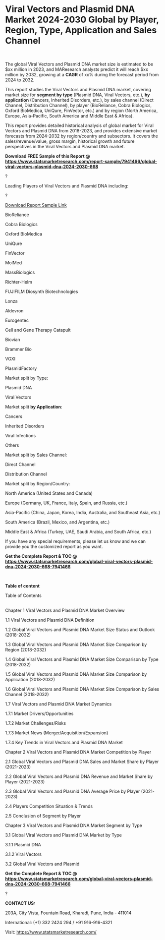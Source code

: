 <h1>Viral Vectors and Plasmid DNA Market 2024-2030 Global by Player, Region, Type, Application and Sales Channel</h1><br/><p>The global Viral Vectors and Plasmid DNA market size is estimated to be $xx million in 2023, and MAResearch analysts predict it will reach $xx million by 2032, growing at a <strong>CAGR</strong> of xx% during the forecast period from 2024 to 2032.</p>
 
 
 
 <p>This report studies the Viral Vectors and Plasmid DNA market, covering market size for <strong>segment by type</strong> (Plasmid DNA, Viral Vectors, etc.), <strong>by application</strong> (Cancers, Inherited Disorders, etc.), by sales channel (Direct Channel, Distribution Channel), by player (BioReliance, Cobra Biologics, Oxford BioMedica, UniQure, FinVector, etc.) and by region (North America, Europe, Asia-Pacific, South America and Middle East & Africa).</p>
 
 
 
 <p>This report provides detailed historical analysis of global market for Viral Vectors and Plasmid DNA from 2018-2023, and provides extensive market forecasts from 2024-2032 by region/country and subsectors. It covers the sales/revenue/value, gross margin, historical growth and future perspectives in the Viral Vectors and Plasmid DNA market.</p>
 
 
 
 <div><b>Download FREE Sample of this Report @ <a href="https://www.statsmarketresearch.com/download-free-sample/7941466/global-viral-vectors-plasmid-dna-2024-2030-668">https://www.statsmarketresearch.com/report-sample/7941466/global-viral-vectors-plasmid-dna-2024-2030-668</a></b></div>
 
 
 
 <p>? </p>
 
 
 
 <p>Leading Players of Viral Vectors and Plasmid DNA including:</p>
 
 
 
 <p>? </p>
 
 
 
 <p><a href="https://www.statsmarketresearch.com/download-free-sample/7941466/global-viral-vectors-plasmid-dna-2024-2030-668">Download Report Sample Link</a></p>
 
 
 
 <p>BioReliance</p>
 
 
 
 <p>Cobra Biologics</p>
 
 
 
 <p>Oxford BioMedica</p>
 
 
 
 <p>UniQure</p>
 
 
 
 <p>FinVector</p>
 
 
 
 <p>MolMed</p>
 
 
 
 <p>MassBiologics</p>
 
 
 
 <p>Richter-Helm</p>
 
 
 
 <p>FUJIFILM Diosynth Biotechnologies</p>
 
 
 
 <p>Lonza</p>
 
 
 
 <p>Aldevron</p>
 
 
 
 <p>Eurogentec</p>
 
 
 
 <p>Cell and Gene Therapy Catapult</p>
 
 
 
 <p>Biovian</p>
 
 
 
 <p>Brammer Bio</p>
 
 
 
 <p>VGXI</p>
 
 
 
 <p>PlasmidFactory</p>
 
 
 
 <p>Market split by Type:</p>
 
 
 
 <p>Plasmid DNA</p>
 
 
 
 <p>Viral Vectors</p>
 
 
 
 <p>Market split <strong>by Application</strong>:</p>
 
 
 
 <p>Cancers</p>
 
 
 
 <p>Inherited Disorders</p>
 
 
 
 <p>Viral Infections</p>
 
 
 
 <p>Others</p>
 
 
 
 <p>Market split by Sales Channel:</p>
 
 
 
 <p>Direct Channel</p>
 
 
 
 <p>Distribution Channel</p>
 
 
 
 <p>Market split by Region/Country:</p>
 
 
 
 <p>North America (United States and Canada)</p>
 
 
 
 <p>Europe (Germany, UK, France, Italy, Spain, and Russia, etc.)</p>
 
 
 
 <p>Asia-Pacific (China, Japan, Korea, India, Australia, and Southeast Asia, etc.)</p>
 
 
 
 <p>South America (Brazil, Mexico, and Argentina, etc.)</p>
 
 
 
 <p>Middle East & Africa (Turkey, UAE, Saudi Arabia, and South Africa, etc.)</p>
 
 
 
 <p>If you have any special requirements, please let us know and we can provide you the customized report as you want.</p>
 
 
 
 <div><b>Get the Complete Report & TOC @ <a href="https://www.statsmarketresearch.com/global-viral-vectors-plasmid-dna-2024-2030-668-7941466">https://www.statsmarketresearch.com/global-viral-vectors-plasmid-dna-2024-2030-668-7941466</a></b></div>
 
 
 
 <p><br />
 
 <b>Table of content</b></p>
 
 
 
 <p>Table of Contents<br />
 
 <br />
 
 Chapter 1 Viral Vectors and Plasmid DNA Market Overview<br />
 
 1.1 Viral Vectors and Plasmid DNA Definition<br />
 
 1.2 Global Viral Vectors and Plasmid DNA Market Size Status and Outlook (2018-2032)<br />
 
 1.3 Global Viral Vectors and Plasmid DNA Market Size Comparison by Region (2018-2032)<br />
 
 1.4 Global Viral Vectors and Plasmid DNA Market Size Comparison by Type (2018-2032)<br />
 
 1.5 Global Viral Vectors and Plasmid DNA Market Size Comparison by Application (2018-2032)<br />
 
 1.6 Global Viral Vectors and Plasmid DNA Market Size Comparison by Sales Channel (2018-2032)<br />
 
 1.7 Viral Vectors and Plasmid DNA Market Dynamics<br />
 
 1.7.1 Market Drivers/Opportunities<br />
 
 1.7.2 Market Challenges/Risks<br />
 
 1.7.3 Market News (Merger/Acquisition/Expansion)<br />
 
 1.7.4 Key Trends in Viral Vectors and Plasmid DNA Market<br />
 
 Chapter 2 Viral Vectors and Plasmid DNA Market Competition by Player<br />
 
 2.1 Global Viral Vectors and Plasmid DNA Sales and Market Share by Player (2021-2023)<br />
 
 2.2 Global Viral Vectors and Plasmid DNA Revenue and Market Share by Player (2021-2023)<br />
 
 2.3 Global Viral Vectors and Plasmid DNA Average Price by Player (2021-2023)<br />
 
 2.4 Players Competition Situation & Trends<br />
 
 2.5 Conclusion of Segment by Player<br />
 
 Chapter 3 Viral Vectors and Plasmid DNA Market Segment by Type<br />
 
 3.1 Global Viral Vectors and Plasmid DNA Market by Type<br />
 
 3.1.1 Plasmid DNA<br />
 
 3.1.2 Viral Vectors<br />
 
 3.2 Global Viral Vectors and Plasmid</p>
 
 
 
 <div><b>Get the Complete Report & TOC @ <a href="https://www.statsmarketresearch.com/global-viral-vectors-plasmid-dna-2024-2030-668-7941466">https://www.statsmarketresearch.com/global-viral-vectors-plasmid-dna-2024-2030-668-7941466</a></b></div>
 
 
 
 <p>? </p>
 
 
 
 <p><b>CONTACT US:</b><br />
 
 203A, City Vista, Fountain Road, Kharadi, Pune, India - 411014<br />
 
 International: (+1) 332 2424 294 / +91 916-916-4321<br />
 
 Visit: <a href="https://www.statsmarketresearch.com/">https://www.statsmarketresearch.com/</a></p>